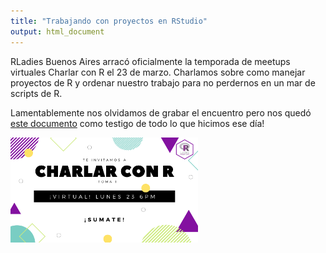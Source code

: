 ```yaml
---
title: "Trabajando con proyectos en RStudio"
output: html_document
---
```


RLadies Buenos Aires arracó oficialmente la temporada de meetups virtuales Charlar con R el 23 de marzo. Charlamos sobre como manejar proyectos de R y ordenar nuestro trabajo para no perdernos en un mar de scripts de R.


Lamentablemente nos olvidamos de grabar el encuentro pero nos quedó [este documento](https://docs.google.com/document/d/1V-QKvNNK7lCirHakFwlbB52iGbluzJsZsCt6V8R1geU/edit) como testigo de todo lo que hicimos ese día!

<img src="img/charlar1.png" alt="Flyer del primer charla con R"  class="center" width="300"/>
